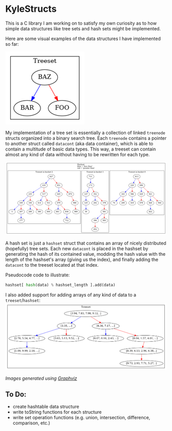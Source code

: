 # KyleStructs
This is a C library I am working on to satisfy my own curiosity as to how simple data structures like tree sets and hash sets might be implemented.

Here are some visual examples of the data structures I have implemented so far:

![Treeset](/samples/treeset.png)

My implementation of a tree set is essentially a collection of linked `treenode` structs organized into a binary search tree. Each `treenode` contains a pointer to another struct called `datacont` (aka data container), which is able to contain a multitude of basic data types. This way, a treeset can contain almost any kind of data without having to be rewritten for each type.

![Hashset](/samples/hashset.png)

A hash set is just a `hashset` struct that contains an array of nicely distributed (hopefully) tree sets. Each new `datacont` is placed in the hashset by generating the hash of its contained value, modding the hash value with the length of the hashset's array (giving us the index), and finally adding the `datacont` to the treeset located at that index.

Pseudocode code to illustrate:

```python
hashset[ hash(data) % hashset_length ].add(data)
```

I also added support for adding arrays of any kind of data to a `treeset`/`hashset`:
![Treeset List](/samples/treeset_list.png)

_Images generated using [Graphviz](https://www.graphviz.org/)_

## To Do:
- create hashtable data structure
- write toString functions for each structure
- write set operation functions (e.g. union, intersection, difference, comparison, etc.)
